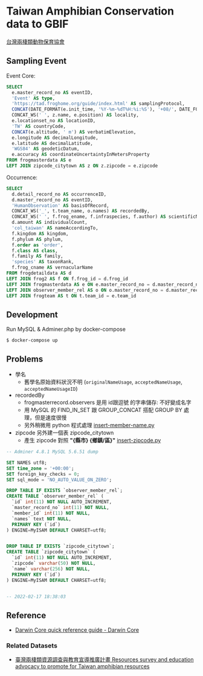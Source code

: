 # Taiwan Amphibian Conservation data to GBIF

[台灣兩棲類動物保育協會](https://www.froghome.org/)

## Sampling Event

Event Core:

```sql
SELECT
  e.master_record_no AS eventID,
  'Event' AS type,
  'https://tad.froghome.org/guide/index.html' AS samplingProtocol,
  CONCAT(DATE_FORMAT(e.init_time, '%Y-%m-%dT%H:%i:%S'), '+08/', DATE_FORMAT(e.stop_time, '%Y-%m-%dT%H:%i:%S'), '+08') AS eventDate,
  CONCAT_WS(' ', z.name, e.position) AS locality,
  e.locationset_no AS locationID,
  'TW' AS countryCode,
  CONCAT(e.altitude, ' m') AS verbatimElevation,
  e.longitude AS decimalLongitude,
  e.latitude AS decimalLatitude,
  'WGS84' AS geodeticDatum,
  e.accuracy AS coordinateUncertaintyInMetersProperty
FROM frogmasterdata AS e
LEFT JOIN zipcode_citytown AS z ON z.zipcode = e.zipcode
```

Occurrence:

```sql
SELECT
  d.detail_record_no AS occurrenceID,
  d.master_record_no AS eventID,
  'HumanObservation' AS basisOfRecord,
  CONCAT_WS('_', t.team_name, o.names) AS recordedBy,
  CONCAT_WS(' ', f.frog_ename, f.infraspecies, f.author) AS scientificName,
  d.amount AS individualCount,
  'col_taiwan' AS nameAccordingTo,
  f.kingdom AS kingdom,
  f.phylum AS phylum,
  f.order as 'order',
  f.class AS class,
  f.family AS family,
  'species' AS taxonRank,
  f.frog_cname AS vernacularName
FROM frogdetaildata AS d
LEFT JOIN frog2 AS f ON f.frog_id = d.frog_id
LEFT JOIN frogmasterdata AS e ON e.master_record_no = d.master_record_no
LEFT JOIN observer_member_rel AS o ON o.master_record_no = d.master_record_no
LEFT JOIN frogteam AS t ON t.team_id = e.team_id
```

## Development

Run MySQL & Adminer.php by docker-compose

```
$ docker-compose up
```

## Problems

- 學名
  - 舊學名原始資料狀況不明 (`originalNameUsage`, `acceptedNameUsage`, `acceptedNameUsageID`)
- recordedBy
  - frogmasterrecord.observers 是用 id跟逗號 的字串儲存: 不好變成名字
  - 用 MySQL 的 FIND_IN_SET 跟 GROUP_CONCAT 搭配 GROUP BY 處理，但是速度很慢
  - 另外稍微用 python 程式處理 [insert-member-name.py](./scripts/insert-member-name.py)
- zipcode 另外建一個表 zipcode_citytown
  - 產生 zipcode 對照 **"{縣市} {鄉鎮/區}"** [insert-zipcode.py](./scripts/insert-zipcode.py)

```sql
-- Adminer 4.8.1 MySQL 5.6.51 dump

SET NAMES utf8;
SET time_zone = '+00:00';
SET foreign_key_checks = 0;
SET sql_mode = 'NO_AUTO_VALUE_ON_ZERO';

DROP TABLE IF EXISTS `observer_member_rel`;
CREATE TABLE `observer_member_rel` (
  `id` int(11) NOT NULL AUTO_INCREMENT,
  `master_record_no` int(11) NOT NULL,
  `member_id` int(11) NOT NULL,
  `names` text NOT NULL,
  PRIMARY KEY (`id`)
) ENGINE=MyISAM DEFAULT CHARSET=utf8;


DROP TABLE IF EXISTS `zipcode_citytown`;
CREATE TABLE `zipcode_citytown` (
  `id` int(11) NOT NULL AUTO_INCREMENT,
  `zipcode` varchar(50) NOT NULL,
  `name` varchar(256) NOT NULL,
  PRIMARY KEY (`id`)
) ENGINE=MyISAM DEFAULT CHARSET=utf8;


-- 2022-02-17 18:38:03
```

## Reference
- [Darwin Core quick reference guide - Darwin Core](https://dwc.tdwg.org/terms/)

### Related Datasets

- [臺灣兩棲類資源調查與教育宣導推廣計畫 Resources survey and education advocacy to promote for Taiwan amphibian resources](https://ipt.taibif.tw/resource?r=a10200602)
